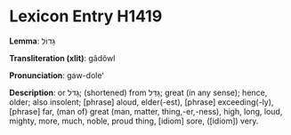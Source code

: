 # Lexicon Entry H1419

**Lemma**: גָּדוֹל

**Transliteration (xlit)**: gâdôwl

**Pronunciation**: gaw-dole'

**Description**:
or גָּדֹל; (shortened) from גָּדַל; great (in any sense); hence, older; also insolent; [phrase] aloud, elder(-est), [phrase] exceeding(-ly), [phrase] far, (man of) great (man, matter, thing,-er,-ness), high, long, loud, mighty, more, much, noble, proud thing, [idiom] sore, ([idiom]) very.
